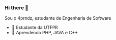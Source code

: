 ### Hi there 👋

Sou o 4prndz, estudante de Engenharia de Software

- 🔭 Estudante da UTFPR
- 🌱 Aprendendo PHP, JAVA e C++

